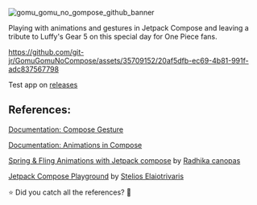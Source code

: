 
![gomu_gomu_no_gompose_github_banner](https://github.com/git-jr/GomuGomuNoCompose/assets/35709152/a91352bc-9824-47fe-be2f-fc3ec427c603)

Playing with animations and gestures in Jetpack Compose and leaving a tribute to Luffy's Gear 5 on this special day for One Piece fans.


https://github.com/git-jr/GomuGomuNoCompose/assets/35709152/20af5dfb-ec69-4b81-991f-adc837567798

Test app on [releases](https://github.com/git-jr/GomuGomuNoCompose/releases)



## References:

[Documentation: Compose Gesture](https://developer.android.com/jetpack/compose/touch-input/pointer-input/understand-gestures#handle_events_per_gesture)

[Documentation: Animations in Compose](https://developer.android.com/jetpack/compose/animation)

[Spring & Fling Animations with Jetpack compose](https://blog.canopas.com/android-spring-fling-animation-in-jetpack-compose-64b2a2e54c88) by [Radhika canopas](https://gist.github.com/cp-radhika-s)

[Jetpack Compose Playground](https://github.com/Vivecstel/Jetpack-Compose-Playground/blob/d8c5f09c102110e39c18717300d1ca253b64e2a9/app/src/main/java/com/steleot/jetpackcompose/playground/compose/animation/AnimatedContentScreen.kt) by [Stelios Elaiotrivaris](https://github.com/Vivecstel)

⭐ Did you catch all the references? 👀
